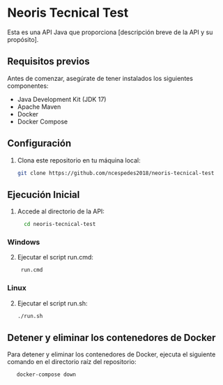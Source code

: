 # Neoris Tecnical Test

Esta es una API Java que proporciona [descripción breve de la API y su propósito].

## Requisitos previos

Antes de comenzar, asegúrate de tener instalados los siguientes componentes:

- Java Development Kit (JDK 17)
- Apache Maven
- Docker
- Docker Compose

## Configuración

1. Clona este repositorio en tu máquina local:

   ```bash
   git clone https://github.com/ncespedes2018/neoris-tecnical-test 

## Ejecución Inicial

1. Accede al directorio de la API:
   ```bash
     cd neoris-tecnical-test

### Windows
2. Ejecutar el script run.cmd:
   ```bash
    run.cmd

### Linux
2. Ejecutar el script run.sh:
   ```bash
   ./run.sh

## Detener y eliminar los contenedores de Docker

Para detener y eliminar los contenedores de Docker, ejecuta el siguiente comando en el directorio raíz del repositorio:

```bash
   docker-compose down